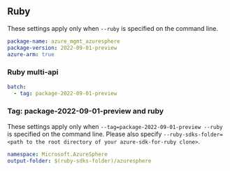 ## Ruby

These settings apply only when `--ruby` is specified on the command line.

``` yaml
package-name: azure_mgmt_azuresphere
package-version: 2022-09-01-preview
azure-arm: true
```

### Ruby multi-api

``` yaml $(ruby) && $(multiapi)
batch:
  - tag: package-2022-09-01-preview
```

### Tag: package-2022-09-01-preview and ruby

These settings apply only when `--tag=package-2022-09-01-preview --ruby` is specified on the command line.
Please also specify `--ruby-sdks-folder=<path to the root directory of your azure-sdk-for-ruby clone>`.

```yaml $(tag) == 'package-2022-09-01-preview' && $(ruby)
namespace: Microsoft.AzureSphere
output-folder: $(ruby-sdks-folder)/azuresphere
```